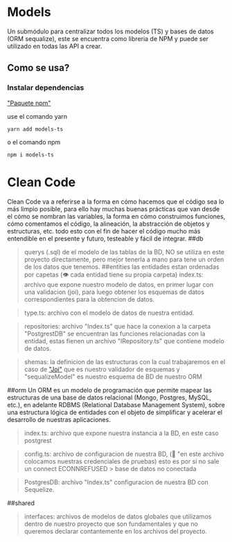 # Models

Un submódulo para centralizar todos los modelos (TS) y bases de datos (ORM sequalize), 
este se encuentra como libreria de NPM y puede ser utilizado en todas las API a crear.

## Como se usa?

### Instalar dependencias

["Paquete npm"](https://www.npmjs.com/package/models-ts)

use el comando yarn

`yarn add models-ts`

o el comando npm

`npm i models-ts`

# Clean Code
Clean Code va a referirse a la forma en cómo hacemos que el código sea lo más limpio posible, 
para ello hay muchas buenas prácticas que van desde el cómo se nombran las variables, 
la forma en cómo construimos funciones, cómo comentamos el código, la alineación, 
la abstracción de objetos y estructuras, etc. todo esto con el fin de hacer el código 
mucho más entendible en el presente y futuro, testeable y fácil de integrar.
##db
> querys (.sql)  de el modelo de las tablas de la BD,
> NO se utiliza en este proyecto directamente,
> pero mejor tenerla a mano para tene un orden de los datos que tenemos.
##entities 
las entidades estan ordenadas por capetas (👁 cada entidad tiene su propia carpeta)
>index.ts: archivo que expone nuestro modelo de datos, en primer lugar con una validacion (joi), 
> para luego obtener los esquemas de datos correspondientes para la obtencion de datos.

>type.ts: archivo con el modelo de datos de nuestra entidad.

> repositories: archivo "Index.ts" que hace la conexion a la carpeta "PostgrestDB" 
> se encuentran las funciones relacionadas con la entidad, 
> estas fienen un archivo "IRepository.ts" que contiene modelo de datos.

>shemas: la definicion de las estructuras con la cual trabajaremos en el caso de 
["Joi"](https://joi.dev/api/?v=17.5.0) que es nuestro validador de esquemas y 
"sequalizeModel" es nuestro esquema de BD de nuestro ORM 

##orm
Un ORM es un modelo de programación que permite mapear las estructuras de una base
de datos relacional (Mongo, Postgres, MySQL, etc.), en adelante RDBMS 
(Relational Database Management System), sobre una estructura lógica de entidades 
con el objeto de simplificar y acelerar el desarrollo de nuestras aplicaciones.

> index.ts: archivo que expone nuestra instancia a la BD, en este caso postgrest

> config.ts: archivo de configuracion de nuestra BD, 
> (👀 "en este archivo colocamos nuestras credenciales de pruebas)
> esto es por si no sale un connect ECONNREFUSED > base de datos no conectada

> PostgresDB: archivo "Index.ts" configuracion de nuestra BD con Sequelize.

##shared

> interfaces: archivos de modelos de datos globales que utilizamos dentro de nuestro proyecto
> que son fundamentales y que no queremos declarar contantemente en los archivos del proyecto.

